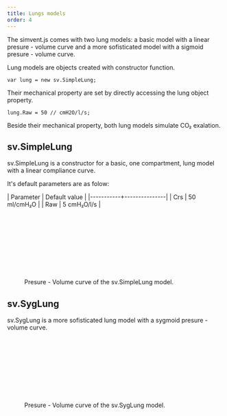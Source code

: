 ```yaml
---
title: Lungs models
order: 4
---
```


The simvent.js comes with two lung models: a basic model with a linear presure - volume curve 
and a more sofisticated model with a sigmoid presure - volume curve.

Lung models are objects created with constructor function. 

	var lung = new sv.SimpleLung;

Their mechanical property are set by directly accessing the lung object property.

	lung.Raw = 50 // cmH2O/l/s;

Beside their mechanical property, both lung models simulate CO₂ exalation.

## sv.SimpleLung

sv.SimpleLung is a constructor for a basic, one compartment, lung model with a linear compliance curve.  

It's default parameters are as folow:


| Parameter | Default value |
|-----------+---------------|
| Crs       | 50 ml/cmH₂O   |
| Raw       | 5 cmH₂O/l/s   |



<figure>
	<svg id="svg1" class="square"></svg>
	<figcaption>Presure - Volume curve of the sv.SimpleLung model.</figcaption>
</figure>



<script>
	var SimpleLung = new sv.SimpleLung();
	var ventilator = new sv.PVCurve();
	var data = ventilator.ventilate(SimpleLung);

	fx = function(d){return d.Palv};
	fy1 = function(d){return d.Vt};

	var graph = gs.quickGraph( "#svg1", data.timeData, fx, fy1)
		.setidx("Palv")
		.setidy("Volume");
</script>

## sv.SygLung

sv.SygLung is a more sofisticated lung model with a sygmoid presure - volume curve.  


<figure>
	<svg id="svg3" class="square"></svg>
	<figcaption>Presure - Volume curve of the sv.SygLung model.</figcaption>
</figure>


<script>
var SygLung = new sv.SygLung();
var ventilator = new sv.PVCurve();
var data = ventilator.ventilate(SygLung);

fx = function(d){return d.Palv};
fy1 = function(d){return d.Vt};

var graph = gs.quickGraph( "#svg3", data.timeData, fx, fy1)
	.setidx("Palv")
	.setidy("Volume");
</script>
